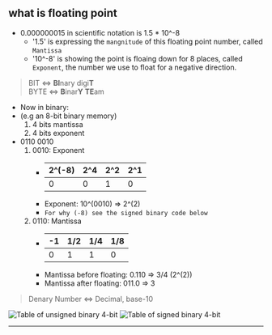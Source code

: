 ## what is floating point

* 0.000000015 in scientific notation is 1.5 * 10^-8
    * '1.5' is expressing the `mangnitude` of this floating point number, called `Mantissa`
    * '10^-8' is showing the point is floaing down for 8 places, called `Exponent`, the number we use to float for a negative direction. 
> BIT <=> **BI**nary digi**T**\
> BYTE <=> **B**inar**Y** **TE**am

* Now in binary: 
* (e.g an 8-bit binary memory)
    1. 4 bits mantissa
    2. 4 bits exponent
* 0110 0010
    1. 0010: Exponent 
        * | 2^(-8) | 2^4  | 2^2  | 2^1  |
            | ------ | ---- | ---- | ---- |
            | 0      | 0    | 1    | 0    |
        * Exponent: 10^(0010) => 2^(2)
        * `For why (-8) see the signed binary code below`
    2. 0110: Mantissa
        * | -1   | 1/2  | 1/4  | 1/8  |
          | ---- | ---- | ---- | ---- |
          | 0    | 1    | 1    | 0    |
        * Mantissa before floating: 0.110 => 3/4 (2^(2))
        * Mantissa after  floating: 011.0 => 3

> Denary Number <=> Decimal, base-10

![Table of unsigned binary 4-bit](https://slideplayer.com/slide/6885673/23/images/18/Unsigned+Binary+Code+%28+4+bits%29.jpg)
![Table of signed binary 4-bit](https://images.slideplayer.com/27/9051360/slides/slide_32.jpg)

---